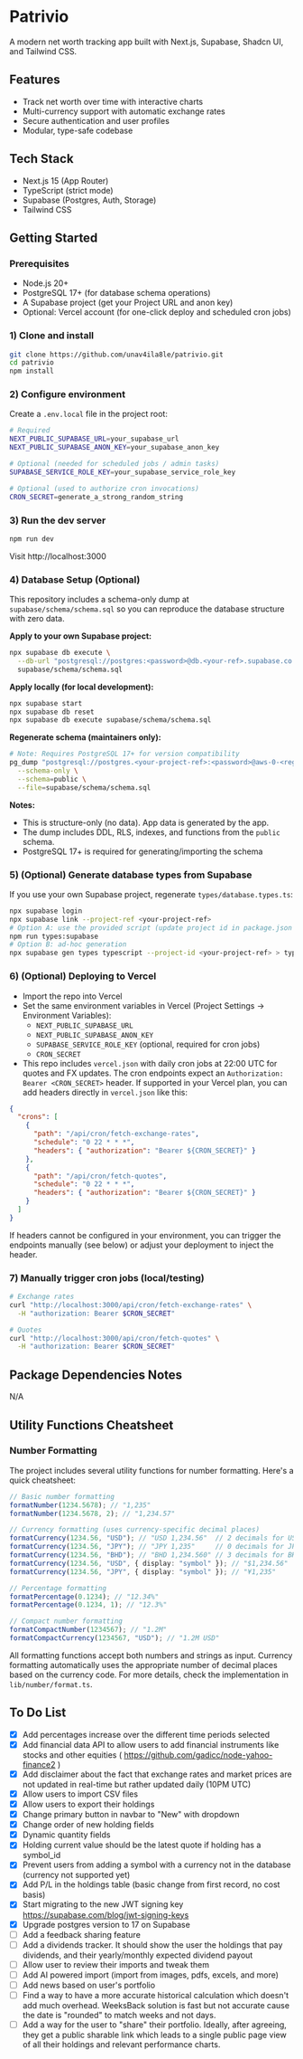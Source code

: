 # Patrivio

A modern net worth tracking app built with Next.js, Supabase, Shadcn UI, and Tailwind CSS.

## Features

- Track net worth over time with interactive charts
- Multi-currency support with automatic exchange rates
- Secure authentication and user profiles
- Modular, type-safe codebase

## Tech Stack

- Next.js 15 (App Router)
- TypeScript (strict mode)
- Supabase (Postgres, Auth, Storage)
- Tailwind CSS

## Getting Started

### Prerequisites

- Node.js 20+
- PostgreSQL 17+ (for database schema operations)
- A Supabase project (get your Project URL and anon key)
- Optional: Vercel account (for one-click deploy and scheduled cron jobs)

### 1) Clone and install

```bash
git clone https://github.com/unav4ila8le/patrivio.git
cd patrivio
npm install
```

### 2) Configure environment

Create a `.env.local` file in the project root:

```bash
# Required
NEXT_PUBLIC_SUPABASE_URL=your_supabase_url
NEXT_PUBLIC_SUPABASE_ANON_KEY=your_supabase_anon_key

# Optional (needed for scheduled jobs / admin tasks)
SUPABASE_SERVICE_ROLE_KEY=your_supabase_service_role_key

# Optional (used to authorize cron invocations)
CRON_SECRET=generate_a_strong_random_string
```

### 3) Run the dev server

```bash
npm run dev
```

Visit http://localhost:3000

### 4) Database Setup (Optional)

This repository includes a schema-only dump at `supabase/schema/schema.sql` so you can reproduce the database structure with zero data.

**Apply to your own Supabase project:**

```bash
npx supabase db execute \
  --db-url "postgresql://postgres:<password>@db.<your-ref>.supabase.co:5432/postgres" \
  supabase/schema/schema.sql
```

**Apply locally (for local development):**

```bash
npx supabase start
npx supabase db reset
npx supabase db execute supabase/schema/schema.sql
```

**Regenerate schema (maintainers only):**

```bash
# Note: Requires PostgreSQL 17+ for version compatibility
pg_dump "postgresql://postgres.<your-project-ref>:<password>@aws-0-<region>.pooler.supabase.com:6543/postgres?sslmode=require" \
  --schema-only \
  --schema=public \
  --file=supabase/schema/schema.sql
```

**Notes:**

- This is structure-only (no data). App data is generated by the app.
- The dump includes DDL, RLS, indexes, and functions from the `public` schema.
- PostgreSQL 17+ is required for generating/importing the schema

### 5) (Optional) Generate database types from Supabase

If you use your own Supabase project, regenerate `types/database.types.ts`:

```bash
npx supabase login
npx supabase link --project-ref <your-project-ref>
# Option A: use the provided script (update project id in package.json first)
npm run types:supabase
# Option B: ad-hoc generation
npx supabase gen types typescript --project-id <your-project-ref> > types/database.types.ts
```

### 6) (Optional) Deploying to Vercel

- Import the repo into Vercel
- Set the same environment variables in Vercel (Project Settings → Environment Variables):
  - `NEXT_PUBLIC_SUPABASE_URL`
  - `NEXT_PUBLIC_SUPABASE_ANON_KEY`
  - `SUPABASE_SERVICE_ROLE_KEY` (optional, required for cron jobs)
  - `CRON_SECRET`
- This repo includes `vercel.json` with daily cron jobs at 22:00 UTC for quotes and FX updates. The cron endpoints expect an `Authorization: Bearer <CRON_SECRET>` header. If supported in your Vercel plan, you can add headers directly in `vercel.json` like this:

```json
{
  "crons": [
    {
      "path": "/api/cron/fetch-exchange-rates",
      "schedule": "0 22 * * *",
      "headers": { "authorization": "Bearer ${CRON_SECRET}" }
    },
    {
      "path": "/api/cron/fetch-quotes",
      "schedule": "0 22 * * *",
      "headers": { "authorization": "Bearer ${CRON_SECRET}" }
    }
  ]
}
```

If headers cannot be configured in your environment, you can trigger the endpoints manually (see below) or adjust your deployment to inject the header.

### 7) Manually trigger cron jobs (local/testing)

```bash
# Exchange rates
curl "http://localhost:3000/api/cron/fetch-exchange-rates" \
  -H "authorization: Bearer $CRON_SECRET"

# Quotes
curl "http://localhost:3000/api/cron/fetch-quotes" \
  -H "authorization: Bearer $CRON_SECRET"
```

## Package Dependencies Notes

N/A

## Utility Functions Cheatsheet

### Number Formatting

The project includes several utility functions for number formatting. Here's a quick cheatsheet:

```typescript
// Basic number formatting
formatNumber(1234.5678); // "1,235"
formatNumber(1234.5678, 2); // "1,234.57"

// Currency formatting (uses currency-specific decimal places)
formatCurrency(1234.56, "USD"); // "USD 1,234.56"  // 2 decimals for USD
formatCurrency(1234.56, "JPY"); // "JPY 1,235"     // 0 decimals for JPY
formatCurrency(1234.56, "BHD"); // "BHD 1,234.560" // 3 decimals for BHD
formatCurrency(1234.56, "USD", { display: "symbol" }); // "$1,234.56"
formatCurrency(1234.56, "JPY", { display: "symbol" }); // "¥1,235"

// Percentage formatting
formatPercentage(0.1234); // "12.34%"
formatPercentage(0.1234, 1); // "12.3%"

// Compact number formatting
formatCompactNumber(1234567); // "1.2M"
formatCompactCurrency(1234567, "USD"); // "1.2M USD"
```

All formatting functions accept both numbers and strings as input. Currency formatting automatically uses the appropriate number of decimal places based on the currency code. For more details, check the implementation in `lib/number/format.ts`.

## To Do List

- [x] Add percentages increase over the different time periods selected
- [x] Add financial data API to allow users to add financial instruments like stocks and other equities ( https://github.com/gadicc/node-yahoo-finance2 )
- [x] Add disclaimer about the fact that exchange rates and market prices are not updated in real-time but rather updated daily (10PM UTC)
- [x] Allow users to import CSV files
- [x] Allow users to export their holdings
- [x] Change primary button in navbar to "New" with dropdown
- [x] Change order of new holding fields
- [x] Dynamic quantity fields
- [x] Holding current value should be the latest quote if holding has a symbol_id
- [x] Prevent users from adding a symbol with a currency not in the database (currency not supported yet)
- [x] Add P/L in the holdings table (basic change from first record, no cost basis)
- [x] Start migrating to the new JWT signing key https://supabase.com/blog/jwt-signing-keys
- [x] Upgrade postgres version to 17 on Supabase
- [ ] Add a feedback sharing feature
- [ ] Add a dividends tracker. It should show the user the holdings that pay dividends, and their yearly/monthly expected dividend payout
- [ ] Allow user to review their imports and tweak them
- [ ] Add AI powered import (import from images, pdfs, excels, and more)
- [ ] Add news based on user's portfolio
- [ ] Find a way to have a more accurate historical calculation which doesn't add much overhead. WeeksBack solution is fast but not accurate cause the date is "rounded" to match weeks and not days.
- [ ] Add a way for the user to "share" their portfolio. Ideally, after agreeing, they get a public sharable link which leads to a single public page view of all their holdings and relevant performance charts.

